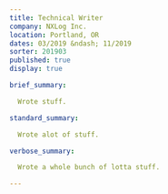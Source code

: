 ```yaml
---
title: Technical Writer
company: NXLog Inc.
location: Portland, OR
dates: 03/2019 &ndash; 11/2019
sorter: 201903
published: true
display: true

brief_summary:

  Wrote stuff.

standard_summary:

  Wrote alot of stuff.

verbose_summary:

  Wrote a whole bunch of lotta stuff.

---
```

